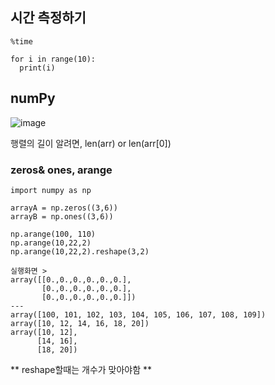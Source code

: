 ## 시간 측정하기

```
%time

for i in range(10):
  print(i)
````

## numPy
![image](https://user-images.githubusercontent.com/69943167/124406705-09cccf80-dd7d-11eb-8abf-eed5b2229302.png)

행렬의 길이 알려면, len(arr) or len(arr[0])

### zeros& ones, arange
```
import numpy as np

arrayA = np.zeros((3,6))
arrayB = np.ones((3,6))

np.arange(100, 110)
np.arange(10,22,2)
np.arange(10,22,2).reshape(3,2)
```

```
실행화면 >
array([[0.,0.,0.,0.,0.,0.],
       [0.,0.,0.,0.,0.,0.],
       [0.,0.,0.,0.,0.,0.]])
---
array([100, 101, 102, 103, 104, 105, 106, 107, 108, 109])
array([10, 12, 14, 16, 18, 20])
array([10, 12],
      [14, 16],
      [18, 20])
```
** reshape할때는 개수가 맞아야함 **

